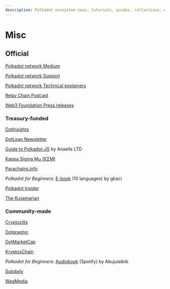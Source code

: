 ```yaml
---
description: Polkadot ecosystem news, tutorials, guides, collectives, etc.
---
```


# Misc

## Official

[Polkadot network Medium](https://medium.com/polkadot-network)

[Polkadot network Support](https://support.polkadot.network/)

[Polkadot network Technical explainers](https://www.youtube.com/watch?v=3L7Vu2SX0PE\&list=PLOyWqupZ-WGuAuS00rK-pebTMAOxW41W8)

[Relay Chain Podcast](https://relaychain.fm/)

[Web3 Foundation Press releases](https://web3.foundation/press/)



### Treasury-funded

[DotInsights](https://dotinsights.subwallet.app/)

[DotLeap Newsletter](https://newsletter.dotleap.com/)

[Guide to Polkadot-JS](https://anaelleltd.github.io/polkadotjs-guide/) by Anaelle LTD

[Kappa Sigma Mu (KΣM)](https://ksmsociety.io/)

[Parachains.info](https://parachains.info/)

_Polkadot for Beginners_: [E-book](https://linktr.ee/polkadotbook) (10 languages) by gbaci

[Polkadot Insider](https://twitter.com/PolkadotInsider)

[The Kusamarian](https://www.youtube.com/@TheKusamarian/playlists)



### Community-made

[Cryptozilla](https://www.youtube.com/@CryptozillaKH)

[Dotgraphic](https://twitter.com/dotgraphic1)

[DotMarketCap](https://www.dotmarketcap.com/)

[KryptosChain](https://www.youtube.com/c/kryptoschain)

_Polkadot for Beginners_: [Audiobook](https://open.spotify.com/episode/2UtscT6JVbYUBNvNyhEcGo) (Spotify) by Abujulaibib

[Subdaily](https://subdaily.io/)

[WagMedia](https://twitter.com/thatMediaWag)

